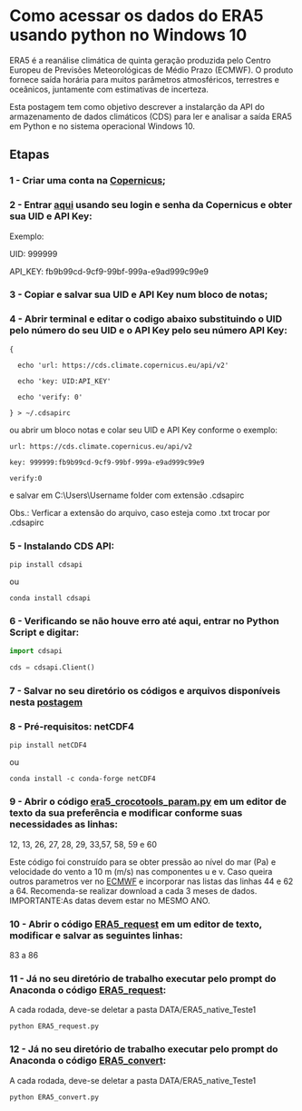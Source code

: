# Como acessar os dados do ERA5 usando python no Windows 10

ERA5 é a reanálise climática de quinta geração produzida pelo Centro Europeu de Previsões Meteorológicas de Médio Prazo (ECMWF). 
O produto fornece saída horária para muitos parâmetros atmosféricos, terrestres e oceânicos, juntamente com estimativas de incerteza. 

Esta postagem tem como objetivo descrever a instalarção da API do armazenamento de dados climáticos (CDS) para ler e analisar a saída ERA5 em Python e no sistema operacional Windows 10.

## Etapas

### 1 - Criar uma conta na [Copernicus](https://cds.climate.copernicus.eu/);

### 2 - Entrar [aqui](https://cds.climate.copernicus.eu/user) usando seu login e senha da Copernicus e obter sua UID e API Key:

Exemplo:

UID: 999999

API_KEY: fb9b99cd-9cf9-99bf-999a-e9ad999c99e9

### 3 - Copiar e salvar sua UID e API Key num bloco de notas;

### 4 - Abrir terminal e editar o codigo abaixo substituindo o UID pelo número do seu UID e o API Key pelo seu número API Key:
```
{
  
  echo 'url: https://cds.climate.copernicus.eu/api/v2'
  
  echo 'key: UID:API_KEY'
  
  echo 'verify: 0'

} > ~/.cdsapirc

```

ou abrir um bloco notas e colar seu UID e API Key conforme o exemplo:

```
url: https://cds.climate.copernicus.eu/api/v2

key: 999999:fb9b99cd-9cf9-99bf-999a-e9ad999c99e9

verify:0
```

e salvar em C:\Users\Username folder com extensão .cdsapirc

Obs.: Verficar a extensão do arquivo, caso esteja como .txt trocar por .cdsapirc

### 5 - Instalando CDS API:

```
pip install cdsapi
```
ou

```
conda install cdsapi
```

### 6 - Verificando se não houve erro até aqui, entrar no Python Script e digitar:

```python
import cdsapi

cds = cdsapi.Client()
```

### 7 - Salvar no seu diretório os códigos e arquivos disponíveis nesta [postagem](https://github.com/Dilello/BaixarDadosERA5no-Win10)


### 8 - Pré-requisitos: netCDF4

```
pip install netCDF4
```
ou

```
conda install -c conda-forge netCDF4
```

### 9 - Abrir o código [era5_crocotools_param.py](https://github.com/Dilello/BaixarDadosERA5no-Win10/blob/main/era5_crocotools_param.py) em um editor de texto da sua preferência e modificar conforme suas necessidades as linhas:

12, 13, 26, 27, 28, 29, 33,57, 58, 59 e 60

Este código foi construído para se obter pressão ao nível do mar (Pa) e velocidade do vento a 10 m (m/s) nas componentes u e v. Caso queira outros parametros ver no [ECMWF](https://confluence.ecmwf.int/display/CKB/ERA5%3A+data+documentation#ERA5:datadocumentation-Parameterlistings) e incorporar nas listas das linhas 44 e 62 a 64.
Recomenda-se realizar download a cada 3 meses de dados. IMPORTANTE:As datas devem estar no MESMO ANO.

### 10 - Abrir o código [ERA5_request](https://github.com/Dilello/BaixarDadosERA5no-Win10/blob/main/ERA5_request.py) em um editor de texto, modificar e salvar as seguintes linhas:

83 a 86


### 11 - Já no seu diretório de trabalho executar pelo prompt do Anaconda o código [ERA5_request](https://github.com/Dilello/BaixarDadosERA5no-Win10/blob/main/ERA5_request.py):

A cada rodada, deve-se deletar a pasta DATA/ERA5_native_Teste1

```
python ERA5_request.py
```

### 12 - Já no seu diretório de trabalho executar pelo prompt do Anaconda o código [ERA5_convert](https://github.com/Dilello/BaixarDadosERA5no-Win10/blob/main/ERA5_convert.py):

A cada rodada, deve-se deletar a pasta DATA/ERA5_native_Teste1

```
python ERA5_convert.py
```





